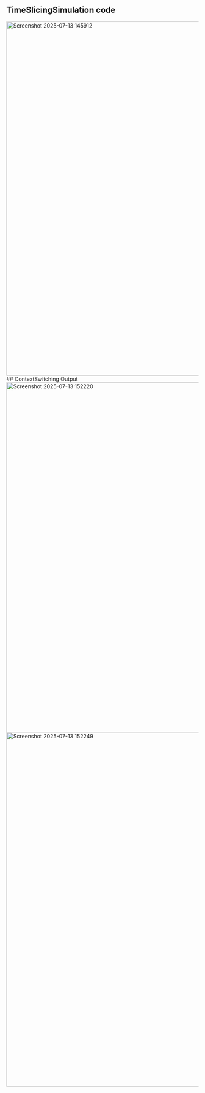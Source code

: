 ## TimeSlicingSimulation code
<img width="1918" height="927" alt="Screenshot 2025-07-13 145912" src="https://github.com/user-attachments/assets/e71ffbd3-ad37-46c1-beca-8929daeb4119" />
## ContextSwitching Output
<img width="1919" height="916" alt="Screenshot 2025-07-13 152220" src="https://github.com/user-attachments/assets/90b6e77c-8702-41e7-9f8d-beba391b5622" />
<img width="1919" height="928" alt="Screenshot 2025-07-13 152249" src="https://github.com/user-attachments/assets/c5135e60-2785-4e28-b693-9756c4ca4d95" />
